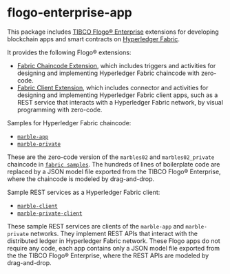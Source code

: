 # flogo-enterprise-app
This package includes [TIBCO Flogo® Enterprise](https://docs.tibco.com/products/tibco-flogo-enterprise-2-4-0) extensions for developing blockchain apps and smart contracts on [Hyperledger Fabric](https://www.hyperledger.org/projects/fabric).

It provides the following Flogo® extensions:
- [Fabric Chaincode Extension](fabric), which includes triggers and activities for designing and implementing Hyperledger Fabric chaincode with zero-code.
- [Fabric Client Extension](fabclient), which includes connector and activities for designing and implementing Hyperledger Fabric client apps, such as a REST service that interacts with a Hyperledger Fabric network, by visual programming with zero-code.

Samples for Hyperledger Fabric chaincode:
- [`marble-app`](marble-app)
- [`marble-private`](marble-private)

These are the zero-code version of the `marbles02` and `marbles02_private` chaincode in [`fabric samples`](https://github.com/hyperledger/fabric-samples/tree/release-1.4/chaincode).  The hundreds of lines of boilerplate code are replaced by a JSON model file exported from the TIBCO Flogo® Enterprise, where the chaincode is modeled by drag-and-drop.

Sample REST services as a Hyperledger Fabric client:
- [`marble-client`](marble-client)
- [`marble-private-client`](marble-private-client)

These sample REST services are clients of the `marble-app` and `marble-private` networks.  They implement REST APIs that interact with the distributed ledger in Hyperledger Fabric network.  These Flogo apps do not require any code, each app contains only a JSON model file exported from the the TIBCO Flogo® Enterprise, where the REST APIs are modeled by drag-and-drop.
